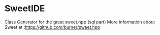 SweetIDE
========

Class Generator for the great sweet.hpp (sql part)
More information about Sweet at :https://github.com/burner/sweet.hpp
